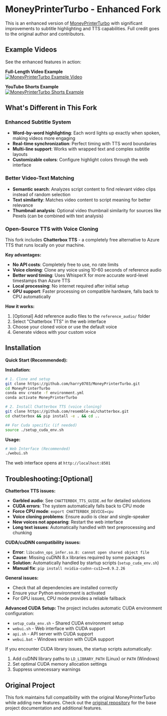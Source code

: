 # MoneyPrinterTurbo - Enhanced Fork

This is an enhanced version of [MoneyPrinterTurbo](https://github.com/harry0703/MoneyPrinterTurbo) with significant improvements to subtitle highlighting and TTS capabilities. Full credit goes to the original author and contributors.

## Example Videos

See the enhanced features in action:

**Full-Length Video Example**  
[![MoneyPrinterTurbo Example Video](https://img.youtube.com/vi/yXc07ROgj80/maxresdefault.jpg)](https://www.youtube.com/watch?v=yXc07ROgj80)

**YouTube Shorts Example**  
[![MoneyPrinterTurbo Shorts Example](https://img.youtube.com/vi/JBAuXpVHt40/maxresdefault.jpg)](https://www.youtube.com/shorts/JBAuXpVHt40)

## What's Different in This Fork

### Enhanced Subtitle System
- **Word-by-word highlighting**: Each word lights up exactly when spoken, making videos more engaging
- **Real-time synchronization**: Perfect timing with TTS word boundaries
- **Multi-line support**: Works with wrapped text and complex subtitle layouts
- **Customizable colors**: Configure highlight colors through the web interface

### Better Video-Text Matching
- **Semantic search**: Analyzes script content to find relevant video clips instead of random selection
- **Text similarity**: Matches video content to script meaning for better relevance
- **Thumbnail analysis**: Optional video thumbnail similarity for sources like Pexels (can be combined with text analysis)

### Open-Source TTS with Voice Cloning
This fork includes **Chatterbox TTS** - a completely free alternative to Azure TTS that runs locally on your machine.

**Key advantages:**
- **No API costs**: Completely free to use, no rate limits
- **Voice cloning**: Clone any voice using 10-60 seconds of reference audio
- **Better word timing**: Uses WhisperX for more accurate word-level timestamps than Azure TTS
- **Local processing**: No internet required after initial setup
- **GPU support**: Faster processing on compatible hardware, falls back to CPU automatically

**How it works:**
1. [Optional] Add reference audio files to the `reference_audio/` folder
2. Select "Chatterbox TTS" in the web interface
3. Choose your cloned voice or use the default voice
4. Generate videos with your custom voice

## Installation

**Quick Start (Recommended):**

**Installation:**

```bash
# 1. Clone and setup
git clone https://github.com/harry0703/MoneyPrinterTurbo.git
cd MoneyPrinterTurbo
conda env create -f environment.yml
conda activate MoneyPrinterTurbo

# 2. Install Chatterbox TTS (voice cloning)
git clone https://github.com/resemble-ai/chatterbox.git
cd chatterbox && pip install -e . && cd ..

## For Cuda specific (if needed)
source ./setup_cuda_env.sh    
```

**Usage:**
```bash
# Web Interface (Recommended)
./webui.sh            
```

The web interface opens at `http://localhost:8501`


## Troubleshooting:[Optional]

**Chatterbox TTS issues:**
- **Garbled audio**: See `CHATTERBOX_TTS_GUIDE.md` for detailed solutions
- **CUDA errors**: The system automatically falls back to CPU mode
- **Force CPU mode**: `export CHATTERBOX_DEVICE=cpu`
- **Voice cloning problems**: Ensure audio is clear and single-speaker
- **New voices not appearing**: Restart the web interface
- **Long text issues**: Automatically handled with text preprocessing and chunking

**CUDA/cuDNN compatibility issues:**
- **Error**: `libcudnn_ops_infer.so.8: cannot open shared object file`
- **Cause**: Missing cuDNN 8.x libraries required by some packages
- **Solution**: Automatically handled by startup scripts (`setup_cuda_env.sh`)
- **Manual fix**: `pip install nvidia-cudnn-cu12==8.9.2.26`

**General issues:**
- Check that all dependencies are installed correctly
- Ensure your Python environment is activated
- For GPU issues, CPU mode provides a reliable fallback

**Advanced CUDA Setup:**
The project includes automatic CUDA environment configuration:
- `setup_cuda_env.sh` - Shared CUDA environment setup
- `webui.sh` - Web interface with CUDA support
- `api.sh` - API server with CUDA support  
- `webui.bat` - Windows version with CUDA support

If you encounter CUDA library issues, the startup scripts automatically:
1. Add cuDNN library paths to `LD_LIBRARY_PATH` (Linux) or `PATH` (Windows)
2. Set optimal CUDA memory allocation settings
3. Suppress unnecessary warnings

## Original Project

This fork maintains full compatibility with the original MoneyPrinterTurbo while adding new features. Check out the [original repository](https://github.com/harry0703/MoneyPrinterTurbo) for the base project documentation and additional features.
